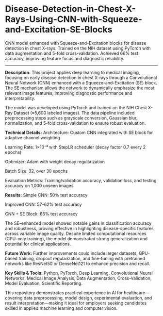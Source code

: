 # Disease-Detection-in-Chest-X-Rays-Using-CNN-with-Squeeze-and-Excitation-SE-Blocks
CNN model enhanced with Squeeze-and-Excitation blocks for disease detection in chest X-rays. Trained on the NIH dataset using PyTorch with data augmentation and 5-fold cross-validation. Achieved 66% test accuracy, improving feature focus and diagnostic reliability.


------------------------
**Description:**
This project applies deep learning to medical imaging, focusing on early disease detection in chest X-rays through a Convolutional Neural Network (CNN) enhanced with a Squeeze-and-Excitation (SE) block. The SE mechanism allows the network to dynamically emphasize the most relevant image features, improving diagnostic performance and interpretability.

The model was developed using PyTorch and trained on the NIH Chest X-Ray Dataset (≈5,600 labeled images). The data pipeline included preprocessing steps such as grayscale conversion, Gaussian blur, normalization, and 5-fold cross-validation to ensure robust evaluation.

**Technical Details:**
Architecture: Custom CNN integrated with SE block for adaptive channel weighting

Learning Rate: 1×10⁻⁴ with StepLR scheduler (decay factor 0.7 every 2 epochs)

Optimizer: Adam with weight decay regularization

Batch Size: 32, over 30 epochs

Evaluation Metrics: Training/validation accuracy, validation loss, and testing accuracy on 1,000 unseen images

**Results:**
Simple CNN: 50% test accuracy

Improved CNN: 57–62% test accuracy

CNN + SE Block: 66% test accuracy

The SE-enhanced model showed notable gains in classification accuracy and robustness, proving effective in highlighting disease-specific features across variable image quality. Despite limited computational resources (CPU-only training), the model demonstrated strong generalization and potential for clinical applications.

**Future Work:**
Further improvements could include larger datasets, GPU-based training, dropout regularization, and fine-tuning with pretrained networks like ResNet50 or DenseNet121 to enhance precision and recall.

**Key Skills & Tools:**
Python, PyTorch, Deep Learning, Convolutional Neural Networks, Medical Image Analysis, Data Augmentation, Cross-Validation, Model Evaluation, Scientific Reporting.

This repository demonstrates practical experience in AI for healthcare—covering data preprocessing, model design, experimental evaluation, and result interpretation—making it ideal for employers seeking candidates skilled in applied machine learning and computer vision.
